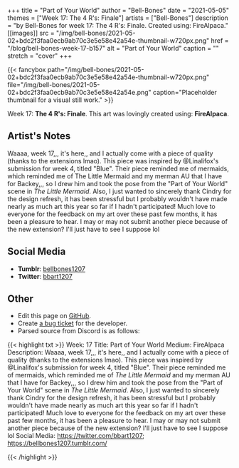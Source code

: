 +++
title =       "Part of Your World"
author =      "Bell-Bones"
date =        "2021-05-05"
themes =      ["Week 17: The 4 R's: Finale"]
artists =     ["Bell-Bones"]
description = "by Bell-Bones for week 17: The 4 R's: Finale. Created using: FireAlpaca."
[[images]]
      src = "/img/bell-bones/2021-05-02+bdc2f3faa0ecb9ab70c3e5e58e42a54e-thumbnail-w720px.png"
      href = "/blog/bell-bones-week-17-b157"
      alt = "Part of Your World"
      caption = ""
      stretch = "cover"
+++

{{< fancybox path="/img/bell-bones/2021-05-02+bdc2f3faa0ecb9ab70c3e5e58e42a54e-thumbnail-w720px.png" file="/img/bell-bones/2021-05-02+bdc2f3faa0ecb9ab70c3e5e58e42a54e.png" caption="Placeholder thumbnail for a visual still work." >}}


Week 17: **The 4 R's: Finale**. This art was lovingly created using: **FireAlpaca**.

## Artist's Notes

Waaaa, week 17,,, it's here,, and I actually come with a piece of quality (thanks to the extensions lmao). This piece was inspired by @Linalifox's submission for week 4, titled "Blue". Their piece reminded me of mermaids, which reminded me of The Little Mermaid and my merman AU that I have for Backey,,, so I drew him and took the pose from the "Part of Your World" scene in *The Little Mermaid*. Also, I just wanted to sincerely thank Cindry for the design refresh, it has been stressful but I probably wouldn't have made nearly as much art this year so far if I hadn't participated! Much love to everyone for the feedback on my art over these past few months, it has been a pleasure to hear. I may or may not submit another piece because of the new extension? I'll just have to see I suppose lol

## Social Media

- **Tumblr**: <a href='https://bellbones1207.tumblr.com' target='_blank'>bellbones1207</a>
- **Twitter**: <a href='https://twitter.com/bbart1207' target='_blank'>bbart1207</a>

## Other

- Edit this page on [GitHub](https://github.com/teaminkling/web-refresh/edit/main/content/blog/bell-bones-week-17-b157.md).
- Create [a bug ticket](https://github.com/teaminkling/web-refresh/issues/new?assignees=&labels=bug&template=problem-report.md&title=) for the developer.
- Parsed source from Discord is as follows:

{{< highlight txt >}}
Week: 17
Title: Part of Your World
Medium: FireAlpaca
Description: Waaaa, week 17,,, it's here,, and I actually come with a piece of quality (thanks to the extensions lmao). This piece was inspired by @Linalifox's submission for week 4, titled "Blue". Their piece reminded me of mermaids, which reminded me of *The Little Mermaid* and my merman AU that I have for Backey,,, so I drew him and took the pose from the "Part of Your World" scene in *The Little Mermaid*. Also, I just wanted to sincerely thank Cindry for the design refresh, it has been stressful but I probably wouldn't have made nearly as much art this year so far if I hadn't participated! Much love to everyone for the feedback on my art over these past few months, it has been a pleasure to hear. I may or may not submit another piece because of the new extension? I'll just have to see I suppose lol
Social Media: https://twitter.com/bbart1207; https://bellbones1207.tumblr.com/


{{< /highlight >}}